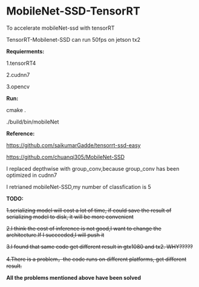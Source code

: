 # MobileNet-SSD-TensorRT
To accelerate mobileNet-ssd with tensorRT

TensorRT-Mobilenet-SSD can run 50fps on jetson tx2

**Requierments:**

1.tensorRT4

2.cudnn7

3.opencv

**Run:**

cmake .

./build/bin/mobileNet

**Reference:**

https://github.com/saikumarGadde/tensorrt-ssd-easy

https://github.com/chuanqi305/MobileNet-SSD

I replaced depthwise with group_conv,because group_conv  has been optimized in cudnn7

I retrianed mobileNet-SSD,my number of classfication is 5

**TODO:**

~~1.serializing model will cost a lot of time, if could save the result of serializing model to disk, it will be more convenient~~

~~2.I think the cost of inference is not good,I want to change the architecture.If I succeeded,I will push it~~

~~3.I found that same code get different result in gtx1080 and tx2. WHY?????~~

~~4.There is a problem，the code runs on different platforms, get different result.~~

**All the problems mentioned above have been solved**

